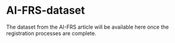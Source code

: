 # AI-FRS-dataset
The dataset from the AI-FRS article will be available here once the registration processes are complete.
